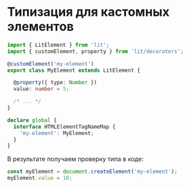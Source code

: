 # Типизация для кастомных элементов

```ts
import { LitElement } from 'lit';
import { customElement, property } from 'lit/decorators';

@customElement('my-element')
export class MyElement extends LitElement {

  @property({ type: Number })
  value: number = 5;

  /* ... */
}

declare global {
  interface HTMLElementTagNameMap {
    'my-element': MyElement;
  }
}
```

В результате получаем проверку типа в коде:

```ts
const myElement = document.createElement('my-element');
myElement.value = 10;
```
